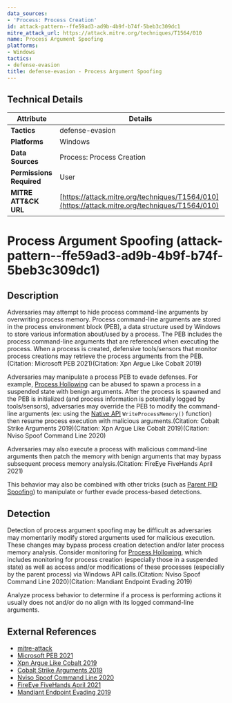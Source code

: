 ```yaml
---
data_sources:
- 'Process: Process Creation'
id: attack-pattern--ffe59ad3-ad9b-4b9f-b74f-5beb3c309dc1
mitre_attack_url: https://attack.mitre.org/techniques/T1564/010
name: Process Argument Spoofing
platforms:
- Windows
tactics:
- defense-evasion
title: defense-evasion - Process Argument Spoofing
---
```


## Technical Details

| Attribute | Details |
|-----------|----------|
| **Tactics** | defense-evasion |
| **Platforms** | Windows |
| **Data Sources** | Process: Process Creation |
| **Permissions Required** | User |
| **MITRE ATT&CK URL** | [https://attack.mitre.org/techniques/T1564/010](https://attack.mitre.org/techniques/T1564/010) |

# Process Argument Spoofing (attack-pattern--ffe59ad3-ad9b-4b9f-b74f-5beb3c309dc1)

## Description
Adversaries may attempt to hide process command-line arguments by overwriting process memory. Process command-line arguments are stored in the process environment block (PEB), a data structure used by Windows to store various information about/used by a process. The PEB includes the process command-line arguments that are referenced when executing the process. When a process is created, defensive tools/sensors that monitor process creations may retrieve the process arguments from the PEB.(Citation: Microsoft PEB 2021)(Citation: Xpn Argue Like Cobalt 2019)

Adversaries may manipulate a process PEB to evade defenses. For example, [Process Hollowing](https://attack.mitre.org/techniques/T1055/012) can be abused to spawn a process in a suspended state with benign arguments. After the process is spawned and the PEB is initialized (and process information is potentially logged by tools/sensors), adversaries may override the PEB to modify the command-line arguments (ex: using the [Native API](https://attack.mitre.org/techniques/T1106) <code>WriteProcessMemory()</code> function) then resume process execution with malicious arguments.(Citation: Cobalt Strike Arguments 2019)(Citation: Xpn Argue Like Cobalt 2019)(Citation: Nviso Spoof Command Line 2020)

Adversaries may also execute a process with malicious command-line arguments then patch the memory with benign arguments that may bypass subsequent process memory analysis.(Citation: FireEye FiveHands April 2021)

This behavior may also be combined with other tricks (such as [Parent PID Spoofing](https://attack.mitre.org/techniques/T1134/004)) to manipulate or further evade process-based detections.

## Detection
Detection of process argument spoofing may be difficult as adversaries may momentarily modify stored arguments used for malicious execution. These changes may bypass process creation detection and/or later process memory analysis. Consider monitoring for [Process Hollowing](https://attack.mitre.org/techniques/T1055/012), which includes monitoring for process creation (especially those in a suspended state) as well as access and/or modifications of these processes (especially by the parent process) via Windows API calls.(Citation: Nviso Spoof Command Line 2020)(Citation: Mandiant Endpoint Evading 2019)

Analyze process behavior to determine if a process is performing actions it usually does not and/or do no align with its logged command-line arguments.

## External References
- [mitre-attack](https://attack.mitre.org/techniques/T1564/010)
- [Microsoft PEB 2021](https://docs.microsoft.com/en-us/windows/win32/api/winternl/ns-winternl-peb)
- [Xpn Argue Like Cobalt 2019](https://blog.xpnsec.com/how-to-argue-like-cobalt-strike/)
- [Cobalt Strike Arguments 2019](https://blog.cobaltstrike.com/2019/01/02/cobalt-strike-3-13-why-do-we-argue/)
- [Nviso Spoof Command Line 2020](https://blog.nviso.eu/2020/02/04/the-return-of-the-spoof-part-2-command-line-spoofing/)
- [FireEye FiveHands April 2021](https://www.fireeye.com/blog/threat-research/2021/04/unc2447-sombrat-and-fivehands-ransomware-sophisticated-financial-threat.html)
- [Mandiant Endpoint Evading 2019](https://www.mandiant.com/resources/staying-hidden-on-the-endpoint-evading-detection-with-shellcode)

